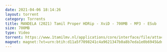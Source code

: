 ```yaml
---
date: 2021-04-06 18:14:26
layout: torrent
category: Torrents
title: MANDELA (2021) Tamil Proper HDRip - XviD - 700MB - MP3 - ESub
size: 700MB
type: Video
torrent: https://www.1tamilmv.nl/applications/core/interface/file/attachment.php?id=75185
magnet: magnet:?xt=urn:btih:d11a5f7098241c4a9621347b0a8b7eda1e0b6945&dn=www.1TamilMV.nl%20-%20MANDELA%20(2021)%20Tamil%20Proper%20HDRip%20-%20XviD%20-%20700MB%20-%20MP3.avi&tr=udp%3a%2f%2fp4p.arenabg.com%3a1337%2fannounce&tr=http%3a%2f%2fpow7.com%3a80%2fannounce&tr=udp%3a%2f%2ftracker.tiny-vps.com%3a6969%2fannounce&tr=http%3a%2f%2ftracker2.itzmx.com%3a6961%2fannounce&tr=udp%3a%2f%2f151.80.120.114%3a2710%2fannounce&tr=udp%3a%2f%2f9.rarbg.com%3a2790%2fannounce&tr=udp%3a%2f%2f9.rarbg.to%3a2740%2fannounce&tr=udp%3a%2f%2fopen.stealth.si%3a80%2fannounce&tr=udp%3a%2f%2ftracker.leechers-paradise.org%3a6969%2fannounce&tr=udp%3a%2f%2ftracker.opentrackr.org%3a1337%2fannounce&tr=http%3a%2f%2ft.nyaatracker.com%3a80%2fannounce
---
```

